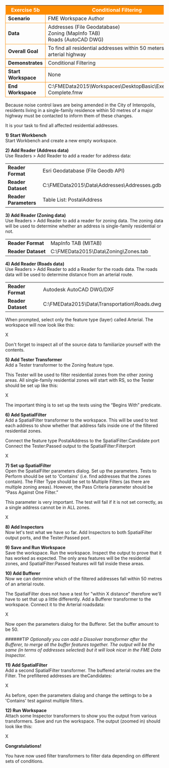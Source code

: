 <table style="border-spacing: 0px">
<tr>
<th style="background-color:darkorange;color:white">Exercise 5b</th>
<th style="background-color:darkorange;color:white">Conditional Filtering</th>
</tr>

<tr>
<td style="border: 1px solid darkorange; font-weight: bold">Scenario</td>
<td style="border: 1px solid darkorange">FME Workspace Author</td>
</tr>

<tr>
<td style="border: 1px solid darkorange; font-weight: bold">Data</td>
<td style="border: 1px solid darkorange">Addresses (File Geodatabase)<br>Zoning (MapInfo TAB)<br>Roads (AutoCAD DWG)</td>
</tr>

<tr>
<td style="border: 1px solid darkorange; font-weight: bold">Overall Goal</td>
<td style="border: 1px solid darkorange">To find all residential addresses within 50 meters of an arterial highway</td>
</tr>

<tr>
<td style="border: 1px solid darkorange; font-weight: bold">Demonstrates</td>
<td style="border: 1px solid darkorange">Conditional Filtering</td>
</tr>

<tr>
<td style="border: 1px solid darkorange; font-weight: bold">Start Workspace</td>
<td style="border: 1px solid darkorange">None</td>
</tr>

<tr>
<td style="border: 1px solid darkorange; font-weight: bold">End Workspace</td>
<td style="border: 1px solid darkorange">C:\FMEData2015\Workspaces\DesktopBasic\Exercise5b-Complete.fmw</td>
</tr>

</table>

Because noise control laws are being amended in the City of Interopolis, residents living in a single-family residence within 50 metres of a major highway must be contacted to inform them of these changes.

It is your task to find all affected residential addresses.

**1) Start Workbench**
<br>Start Workbench and create a new empty workspace.


**2) Add Reader (Address data)**
<br>Use Readers > Add Reader to add a reader for address data:

<table style="border: 0px">

<tr>
<td style="font-weight: bold">Reader Format</td>
<td style="">Esri Geodatabase (File Geodb API)</td>
</tr>

<tr>
<td style="font-weight: bold">Reader Dataset</td>
<td style="">C:\FMEData2015\Data\Addresses\Addresses.gdb</td>
</tr>

<tr>
<td style="font-weight: bold">Reader Parameters</td>
<td style="">Table List: PostalAddress</td>
</tr>

</table>


**3) Add Reader (Zoning data)**
<br>Use Readers > Add Reader to add a reader for zoning data. The zoning data will be used to determine whether an address is single-family residential or not.

<table style="border: 0px">

<tr>
<td style="font-weight: bold">Reader Format</td>
<td style="">MapInfo TAB (MITAB)</td>
</tr>

<tr>
<td style="font-weight: bold">Reader Dataset</td>
<td style="">C:\FMEData2015\Data\Zoning\Zones.tab</td>
</tr>

</table>


**4) Add Reader (Roads data)**
<br>Use Readers > Add Reader to add a Reader for the roads data. The roads data will be used to determine distance from an arterial route.

<table style="border: 0px">

<tr>
<td style="font-weight: bold">Reader Format</td>
<td style="">Autodesk AutoCAD DWG/DXF</td>
</tr>

<tr>
<td style="font-weight: bold">Reader Dataset</td>
<td style="">C:\FMEData2015\Data\Transportation\Roads.dwg</td>
</tr>

</table>

When prompted, select only the feature type (layer) called Arterial. The workspace will now look like this:

X

Don't forget to inspect all of the source data to familiarize yourself with the contents.


**5) Add Tester Transformer**
<br>Add a Tester transformer to the Zoning feature type.

This Tester will be used to filter residential zones from the other zoning areas.
All single-family residential zones will start with RS, so the Tester should be set up like this:

X

The important thing is to set up the tests using the “Begins With” predicate.


**6) Add SpatialFilter**
<br>Add a SpatialFilter transformer to the workspace. This will be used to test each address to show whether that address falls inside one of the filtered residential zones.

Connect the feature type PostalAddress to the SpatialFilter:Candidate port
Connect the Tester:Passed output to the SpatialFilter:Filterport

X


**7) Set up SpatialFilter**
<br>Open the SpatialFilter parameters dialog. Set up the parameters.
Tests to Perform should be set to 'Contains' (i.e. find addresses that the zones contain). The Filter Type should be set to Multiple Filters (as there are multiple zoning areas). However, the Pass Criteria parameter should be “Pass Against One Filter.”

This parameter is very important. The test will fail if it is not set correctly, as a single address cannot be in ALL zones.

X


**8) Add Inspectors**
<br>Now let's test what we have so far. Add Inspectors to both SpatialFilter output ports, and the Tester:Passed port.


**9) Save and Run Workspace**
<br>Save the workspace. Run the workspace. Inspect the output to prove that it has worked as expected. The only area features will be the residential zones, and SpatialFilter:Passed features will fall inside these areas.


**10) Add Bufferer**
<br>Now we can determine which of the filtered addresses fall within 50 metres of an arterial route.

The SpatialFilter does not have a test for "within X distance" therefore we'll have to set that up a little differently. Add a Bufferer transformer to the workspace. Connect it to the Arterial roadsdata:

X

Now open the parameters dialog for the Bufferer. Set the buffer amount to be 50.


######TIP
*Optionally you can add a Dissolver transformer after the Bufferer, to merge all the buffer features together. The output will be the same (in terms of addresses
selected) but it will look nicer in the FME Data Inspector.*


**11) Add SpatialFilter**
<br>Add a second SpatialFilter transformer. The buffered arterial routes are the Filter. The prefiltered addresses are theCandidates:

X

As before, open the parameters dialog and change the settings to be a 'Contains' test against multiple filters.


**12) Run Workspace**
<br>Attach some Inspector transformers to show you the output from various transformers. Save and run the workspace. The output (zoomed in) should look like this:

X


**Congratulations!**

You have now used filter transformers to filter data depending on different sets of conditions.